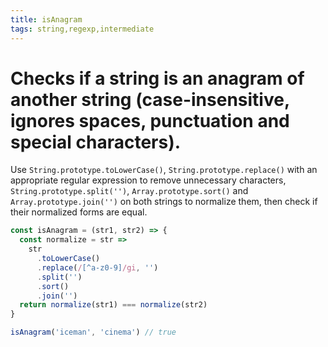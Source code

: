 ```yaml
---
title: isAnagram
tags: string,regexp,intermediate
---
```


# Checks if a string is an anagram of another string (case-insensitive, ignores spaces, punctuation and special characters).

Use `String.prototype.toLowerCase()`, `String.prototype.replace()` with an appropriate regular expression to remove unnecessary characters, `String.prototype.split('')`, `Array.prototype.sort()` and `Array.prototype.join('')` on both strings to normalize them, then check if their normalized forms are equal.

```js
const isAnagram = (str1, str2) => {
  const normalize = str =>
    str
      .toLowerCase()
      .replace(/[^a-z0-9]/gi, '')
      .split('')
      .sort()
      .join('')
  return normalize(str1) === normalize(str2)
}
```

```js
isAnagram('iceman', 'cinema') // true
```
